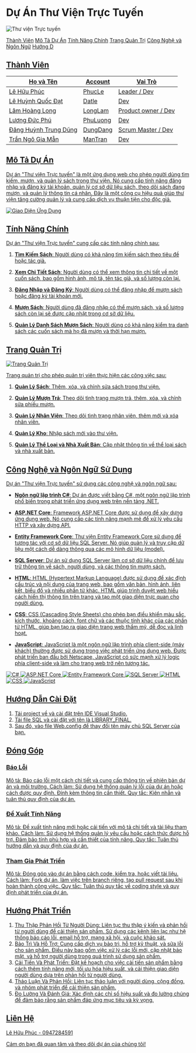 # Dự Án Thư Viện Trực Tuyến

![Thư viện Trực tuyến](https://github.com/Alhphuc03/CongNgehPhanMemNangCao_ThucHanh/assets/144695353/5576151a-46b7-4cd2-9678-d750e59e8cf1)
<div class="section-navigation">
  <a class="section-link" href="#thành-viên">Thành Viên</a>
  <a class="section-link" href="#mô-tả-dự-án">Mô Tả Dự Án</a>
  <a class="section-link" href="#tính-năng-chính">Tính Năng Chính</a>
  <a class="section-link" href="#trang-quản-trị">Trang Quản Trị</a>
  <a class="section-link" href="#công-nghệ-va-ngôn-ngữ-sử-dụng">Công Nghệ và Ngôn Ngữ</a>
  <a class="section-link" href="#hướng-dẫn-cài-đặt">Hướng D

## Thành Viên
| Họ và Tên             | Account  | Vai Trò                |
|-----------------------|----------|------------------------|
| Lê Hữu Phúc           | PhucLe   | Leader / Dev  |
| Lê Huỳnh Quốc Đạt     | Datle    | Dev                  |
| Lâm Hoàng Long        | LongLam  | Product owner / Dev  |
| Lương Đức Phú         | PhuLuong | Dev                  |
| Đăng Huỳnh Trung Dũng | DungDang | Scrum Master / Dev  |
| Trần Ngô Gia Mẫn      | ManTran  | Dev                 |

## Mô Tả Dự Án
Dự án "Thư viện Trực tuyến" là một ứng dụng web cho phép người dùng tìm kiếm, mượn, và quản lý sách trong thư viện. Nó cung cấp tính năng đăng nhập và đăng ký tài khoản, quản lý cơ sở dữ liệu sách, theo dõi sách đang mượn, và quản lý thông tin cá nhân. Đây là một công cụ hiệu quả giúp thư viện tăng cường quản lý và cung cấp dịch vụ thuận tiện cho độc giả.

![Giao Diện Ứng Dụng](https://github.com/Alhphuc03/CongNgehPhanMemNangCao_ThucHanh/assets/144695353/ee1e403b-0098-4e18-a074-636c1ee05f95)

## Tính Năng Chính
Dự án "Thư viện Trực tuyến" cung cấp các tính năng chính sau:

1. **Tìm Kiếm Sách**: Người dùng có khả năng tìm kiếm sách theo tiêu đề hoặc tác giả.

2. **Xem Chi Tiết Sách**: Người dùng có thể xem thông tin chi tiết về một cuốn sách, bao gồm hình ảnh, mô tả, tên tác giả, và số lượng còn lại.

3. **Đăng Nhập và Đăng Ký**: Người dùng có thể đăng nhập để mượn sách hoặc đăng ký tài khoản mới.

4. **Mượn Sách**: Người dùng đã đăng nhập có thể mượn sách, và số lượng sách còn lại sẽ được cập nhật trong cơ sở dữ liệu.

5. **Quản Lý Danh Sách Mượn Sách**: Người dùng có khả năng kiểm tra danh sách các cuốn sách mà họ đã mượn và thời hạn mượn.

## Trang Quản Trị
![Trang Quản Trị](https://scontent.fsgn3-1.fna.fbcdn.net/v/t1.15752-9/393993331_989078955534018_940743434601955818_n.png?_nc_cat=104&ccb=1-7&_nc_sid=8cd0a2&_nc_ohc=v7KJyyR_xSkAX8BtGev&_nc_ht=scontent.fsgn3-1.fna&oh=03_AdSLErt5ZVJnGjaGxzq1RRlPDSWvHO813JsVUarIRh5EyA&oe=655864EF)

Trang quản trị cho phép quản trị viên thực hiện các công việc sau:

1. **Quản Lý Sách**: Thêm, xóa, và chỉnh sửa sách trong thư viện.

2. **Quản Lý Mượn Trả**: Theo dõi tình trạng mượn trả, thêm, xóa, và chỉnh sửa phiếu mượn.

3. **Quản Lý Nhân Viên**: Theo dõi tình trạng nhân viên, thêm mới và xóa nhân viên.

4. **Quản Lý Kho**: Nhập sách mới vào thư viện.

5. **Quản Lý Thể Loại và Nhà Xuất Bản**: Cập nhật thông tin về thể loại sách và nhà xuất bản.

## Công Nghệ và Ngôn Ngữ Sử Dụng
Dự án "Thư viện Trực tuyến" sử dụng các công nghệ và ngôn ngữ sau:

- **Ngôn ngữ lập trình C#**: Dự án được viết bằng C#, một ngôn ngữ lập trình phổ biến trong phát triển ứng dụng web trên nền tảng .NET.

- **ASP.NET Core**: Framework ASP.NET Core được sử dụng để xây dựng ứng dụng web. Nó cung cấp các tính năng mạnh mẽ để xử lý yêu cầu HTTP và xây dựng API.

- **Entity Framework Core**: Thư viện Entity Framework Core sử dụng để tương tác với cơ sở dữ liệu SQL Server. Nó giúp quản lý và truy cập dữ liệu một cách dễ dàng thông qua các mô hình dữ liệu (model).

- **SQL Server**: Dự án sử dụng SQL Server làm cơ sở dữ liệu chính để lưu trữ thông tin về sách, người dùng, và các thông tin mượn sách.
  
- **HTML**: HTML (Hypertext Markup Language) được sử dụng để xác định cấu trúc và nội dung của trang web, bao gồm văn bản, hình ảnh, liên kết, biểu đồ và nhiều phần tử khác. HTML giúp trình duyệt web hiểu cách hiển thị thông tin trên trang và tạo một giao diện trực quan cho người dùng.
  
- **CSS**: CSS (Cascading Style Sheets) cho phép bạn điều khiển màu sắc, kích thước, khoảng cách, font chữ và các thuộc tính khác của các phần tử HTML, giúp bạn tạo ra giao diện trang web thẩm mỹ, dễ đọc và linh hoạt.
  
- **JavaScript**: JavaScript là một ngôn ngữ lập trình phía client-side (máy khách) thường được sử dụng trong việc phát triển ứng dụng web. Được phát triển ban đầu bởi Netscape, JavaScript có sức mạnh xử lý logic phía client-side và làm cho trang web trở nên tương tác.
  
![C#](https://img.icons8.com/color/96/000000/c-sharp-logo.png)
![ASP.NET Core](https://img.icons8.com/color/96/000000/asp.png)
![Entity Framework Core](https://img.icons8.com/color/96/000000/database.png)
![SQL Server](https://img.icons8.com/color/96/000000/microsoft-sql-server.png)
![HTML](https://img.icons8.com/color/96/000000/html-5.png)
![CSS](https://img.icons8.com/color/96/000000/css3.png)
![JavaScript](https://img.icons8.com/color/96/000000/javascript.png)

## Hướng Dẫn Cài Đặt
1. Tải project về và cài đặt trên IDE Visual Studio.
2. Tải file SQL và cài đặt với tên là LIBRARY_FINAL.
3. Sau đó, vào file Web.config để thay đổi tên máy chủ SQL Server của bạn.

## Đóng Góp
### Báo Lỗi
Mô tả: Báo cáo lỗi một cách chi tiết và cung cấp thông tin về phiên bản dự án và môi trường.
Cách làm: Sử dụng hệ thống quản lý lỗi của dự án hoặc cách được quy định. Đính kèm thông tin cần thiết.
Quy tắc: Kiên nhẫn và tuân thủ quy định của dự án.

### Đề Xuất Tính Năng
Mô tả: Đề xuất tính năng mới hoặc cải tiến với mô tả chi tiết và tài liệu tham khảo.
Cách làm: Sử dụng hệ thống quản lý yêu cầu hoặc cách thức được hỗ trợ. Đảm bảo tính phù hợp và cần thiết của tính năng.
Quy tắc: Tuân thủ hướng dẫn và quy định của dự án.

### Tham Gia Phát Triển
Mô tả: Đóng góp vào dự án bằng cách code, kiểm tra, hoặc viết tài liệu.
Cách làm: Fork dự án, làm việc trên branch riêng, tạo pull request sau khi hoàn thành công việc.
Quy tắc: Tuân thủ quy tắc về coding style và quy định phát triển của dự án.

## Hướng Phát Triển
1. Thu Thập Phản Hồi Từ Người Dùng: Liên tục thu thập ý kiến và phản hồi từ người dùng để cải thiện sản phẩm. Sử dụng các kênh liên lạc như hệ thống báo cáo lỗi, email hỗ trợ, mạng xã hội, và cuộc khảo sát.
2. Bảo Trì Và Hỗ Trợ: Cung cấp dịch vụ bảo trì, hỗ trợ kỹ thuật, và sửa lỗi cho sản phẩm. Điều này bao gồm việc xử lý các lỗi mới, cập nhật bảo mật, và hỗ trợ người dùng trong quá trình sử dụng sản phẩm.
3. Cải Tiến Và Phát Triển: Đặt kế hoạch cho việc cải tiến sản phẩm bằng cách thêm tính năng mới, tối ưu hóa hiệu suất, và cải thiện giao diện người dùng dựa trên phản hồi từ người dùng.
4. Thảo Luận Và Phản Hồi: Liên tục thảo luận với người dùng, cộng đồng, và nhóm phát triển để cải thiện sản phẩm.
5. Đo Lường Và Đánh Giá: Xác định các chỉ số hiệu suất và đo lường chúng để đảm bảo rằng sản phẩm đáp ứng mục tiêu và kỳ vọng.

## Liên Hệ
Lê Hữu Phúc - 0947284591

Cảm ơn bạn đã quan tâm và theo dõi dự án của chúng tôi!

